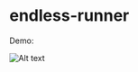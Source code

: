 # endless-runner

Demo:

![Alt text](https://github.com/Stefan247/Endless-runner/tree/master/endless-runner-3d/DEMO_Screenshot.png)